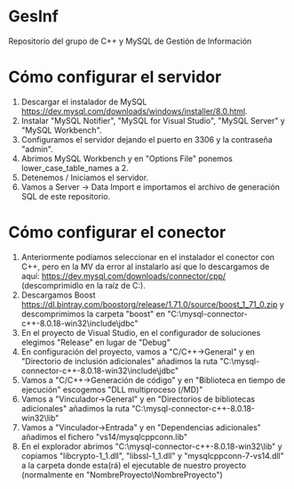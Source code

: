 # GesInf
Repositorio del grupo de C++ y MySQL de Gestión de Información

# Cómo configurar el servidor
1. Descargar el instalador de MySQL https://dev.mysql.com/downloads/windows/installer/8.0.html.
2. Instalar "MySQL Notifier", "MySQL for Visual Studio", "MySQL Server" y "MySQL Workbench".
3. Configuramos el servidor dejando el puerto en 3306 y la contraseña "admin".
4. Abrimos MySQL Workbench y en "Options File" ponemos lower_case_table_names a 2.
5. Detenemos / Iniciamos el servidor.
6. Vamos a Server -> Data Import e importamos el archivo de generación SQL de este repositorio.

# Cómo configurar el conector
1. Anteriormente podíamos seleccionar en el instalador el conector con C++, pero en la MV da error al instalarlo así que lo descargamos de aquí: https://dev.mysql.com/downloads/connector/cpp/ (descomprimidlo en la raíz de C:\).
2. Descargamos Boost https://dl.bintray.com/boostorg/release/1.71.0/source/boost_1_71_0.zip y descomprimimos la carpeta "boost" en "C:\mysql-connector-c++-8.0.18-win32\include\jdbc"
3. En el proyecto de Visual Studio, en el configurador de soluciones elegimos "Release" en lugar de "Debug"
4. En configuración del proyecto, vamos a "C/C++->General" y en "Directorio de inclusión adicionales" añadimos la ruta "C:\mysql-connector-c++-8.0.18-win32\include\jdbc"
5. Vamos a "C/C++->Generación de código" y en "Biblioteca en tiempo de ejecución" escogemos "DLL multiproceso (/MD)"
6. Vamos a "Vinculador->General" y en "Directorios de bibliotecas adicionales" añadimos la ruta "C:\mysql-connector-c++-8.0.18-win32\lib"
7. Vamos a "Vinculador->Entrada" y en "Dependencias adicionales" añadimos el fichero "vs14/mysqlcppconn.lib"
8. En el explorador abrimos "C:\mysql-connector-c++-8.0.18-win32\lib" y copiamos "libcrypto-1_1.dll", "libssl-1_1.dll" y "mysqlcppconn-7-vs14.dll" a la carpeta donde esta(rá) el ejecutable de nuestro proyecto (normalmente en "NombreProyecto\NombreProyecto")
